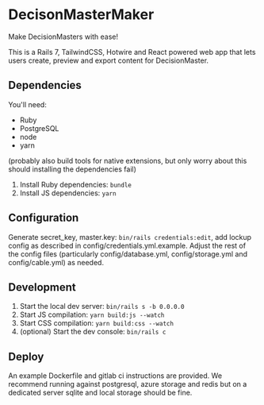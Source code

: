 # DecisonMasterMaker
Make DecisionMasters with ease!

This is a Rails 7, TailwindCSS, Hotwire and React powered web app that lets
users create, preview and export content for DecisionMaster.

## Dependencies
You'll need:
- Ruby
- PostgreSQL
- node
- yarn

(probably also build tools for native extensions, but only worry about this
should installing the dependencies fail)

1. Install Ruby dependencies: `bundle`
2. Install JS dependencies: `yarn`

## Configuration

Generate secret_key, master.key: `bin/rails credentials:edit`, add lockup config as described in config/credentials.yml.example.
Adjust the rest of the config files (particularly config/database.yml, config/storage.yml and config/cable.yml) as needed.

## Development
1. Start the local dev server: `bin/rails s -b 0.0.0.0`
2. Start JS compilation: `yarn build:js --watch`
3. Start CSS compilation: `yarn build:css --watch`
4. (optional) Start the dev console: `bin/rails c`

## Deploy
An example Dockerfile and gitlab ci instructions are provided. We recommend running against postgresql, azure storage and redis
but on a dedicated server sqlite and local storage should be fine.
